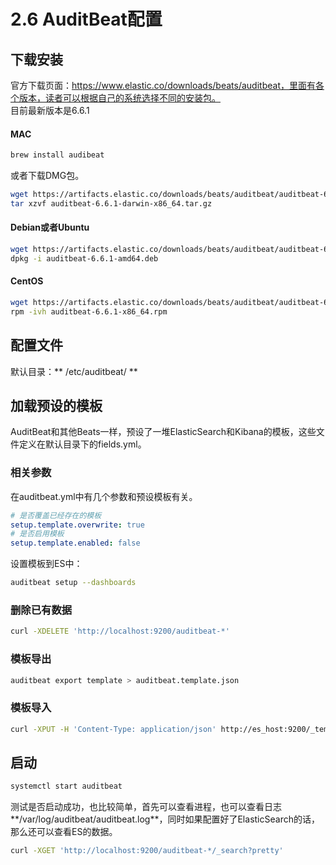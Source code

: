 # 2.6 AuditBeat配置
## 下载安装
官方下载页面：https://www.elastic.co/downloads/beats/auditbeat，里面有各个版本，读者可以根据自己的系统选择不同的安装包。    
目前最新版本是6.6.1
#### MAC
```bash
brew install audibeat
```
或者下载DMG包。   
```bash
wget https://artifacts.elastic.co/downloads/beats/auditbeat/auditbeat-6.6.1-darwin-x86_64.tar.gz
tar xzvf auditbeat-6.6.1-darwin-x86_64.tar.gz
```
#### Debian或者Ubuntu
```bash
wget https://artifacts.elastic.co/downloads/beats/auditbeat/auditbeat-6.6.1-amd64.deb
dpkg -i auditbeat-6.6.1-amd64.deb
```
#### CentOS
```bash
wget https://artifacts.elastic.co/downloads/beats/auditbeat/auditbeat-6.6.1-x86_64.rpm
rpm -ivh auditbeat-6.6.1-x86_64.rpm
```
## 配置文件
默认目录：** /etc/auditbeat/ **

## 加载预设的模板
AuditBeat和其他Beats一样，预设了一堆ElasticSearch和Kibana的模板，这些文件定义在默认目录下的fields.yml。   
### 相关参数
在auditbeat.yml中有几个参数和预设模板有关。
```yaml
# 是否覆盖已经存在的模板
setup.template.overwrite: true
# 是否启用模板
setup.template.enabled: false
```
设置模板到ES中：   
```bash
auditbeat setup --dashboards
```
### 删除已有数据
```bash
curl -XDELETE 'http://localhost:9200/auditbeat-*'
```
### 模板导出
```bash
auditbeat export template > auditbeat.template.json
```
### 模板导入
```bash
curl -XPUT -H 'Content-Type: application/json' http://es_host:9200/_template/auditbeat-6.6.1 -d@auditbeat.template.json
```
## 启动
```bash
systemctl start auditbeat
```
测试是否启动成功，也比较简单，首先可以查看进程，也可以查看日志**/var/log/auditbeat/auditbeat.log**，同时如果配置好了ElasticSearch的话，那么还可以查看ES的数据。   
```bash
curl -XGET 'http://localhost:9200/auditbeat-*/_search?pretty'
```